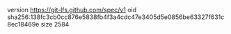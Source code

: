 version https://git-lfs.github.com/spec/v1
oid sha256:138fc3cb0cc876e5838fb4f3a4cdc47e3405d5e0856be63327f631c8ec18469e
size 2584
